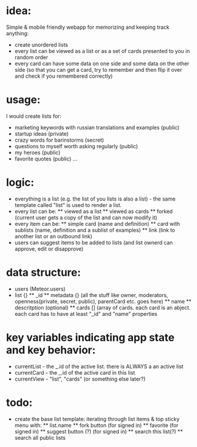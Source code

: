 idea:
=====
Simple & mobile friendly webapp for memorizing and keeping track anything:
* create unordered lists
* every list can be viewed as a list or as a set of cards presented to you in random order
* every card can have some data on one side and some data on the other side (so that you can get a card, try to remember and then flip it over and check if you remembered correctly)

usage:
======
I would create lists for:
* marketing keywords with russian translations and examples (public)
* startup ideas (private)
* crazy words for barinstorms (secret)
* questions to myself worth asking regularly (public)
* my heroes (public)
* favorite quotes (public)
...

logic:
======
* everything is a list (e.g. the list of you lists is also a list) - the same template called "list" is used to render a list.
* every list can be:
** viewed as a list
** viewed as cards
** forked (current user gets a copy of the list and can now modify it)
* every item can be:
** simple card (name and definition)
** card with sublists (name, definition and a sublist of examples)
** link (link to another list or an outbound link)
* users can suggest items to be added to lists (and list ownerd can approve, edit or disapprove)

data structure:
===============
* users (Meteor.users)
* list {}
** _id
** metadata {} (all the stuff like owner, moderators, openness(private, secret, public), parentCard etc. goes here)
** name
** descritption (optional)
** cards [] (array of cards. each card is an abject. each card has to have at least "_id" and "name" properties

key variables indicating app state and key behavior:
====================================================
* currentList - the _.id of the active list. there is ALWAYS a an active list
* currentCard - the _.id of the active card in this list
* currentView - "list", "cards" (or something else later?)

todo:
=====
* create the base list template: iterating through list items & top sticky menu with:
** list.name
** fork button (for signed in)
** favorite (for signed in)
** suggest button (?) (for signed in)
** search this list(?)
** search all public lists

